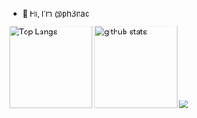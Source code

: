 - 👋 Hi, I’m @ph3nac  
<p align="left"> 
  <img alt="Top Langs" height="150px" src="https://github-readme-stats.vercel.app/api/top-langs/?username=ph3nac&layout=compact&count_private=true&show_icons=true&show_icons=true&theme=gruvbox" />
  <img alt="github stats" height="150px" src="https://github-readme-stats.vercel.app/api?username=ph3nac&count_private=true&show_icons=true&show_icons=true&theme=gruvbox" />
<img src="https://github-readme-stats.vercel.app/api/top-langs/?username=ph3nac&theme=gruvbox&langs_count=8&layout=compact" />
</p><!---
ph3nac/ph3nac is a ✨ special ✨ repository because its `README.md` (this file) appears on your GitHub profile.
You can click the Preview link to take a look at your changes.
--->
